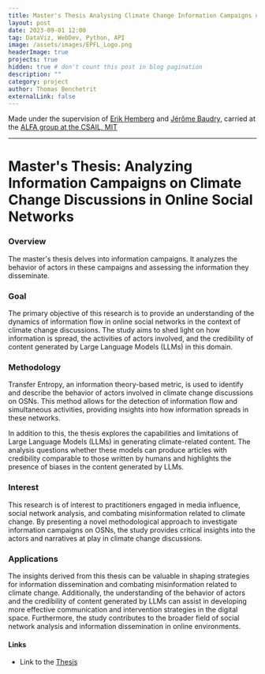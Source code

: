 ```yaml
---
title: Master's Thesis Analysing Climate Change Information Campaigns on Online Social Networks
layout: post
date: 2023-09-01 12:00
tag: DataViz, WebDev, Python, API
image: /assets/images/EPFL_Logo.png
headerImage: true
projects: true
hidden: true # don't count this post in blog pagination
description: ""
category: project
author: Thomas Benchetrit
externalLink: false
---
```


Made under the supervision of [Erik Hemberg](https://alfagroup.csail.mit.edu/erik) and [Jérôme Baudry](https://people.epfl.ch/jerome.baudry), carried at the [ALFA group at the CSAIL, MIT](https://alfagroup.csail.mit.edu/)

---

# Master's Thesis: Analyzing Information Campaigns on Climate Change Discussions in Online Social Networks

### Overview
The master's thesis delves into information campaigns. It analyzes the behavior of actors in these campaigns and assessing the information they disseminate.

### Goal
The primary objective of this research is to provide an understanding of the dynamics of information flow in online social networks in the context of climate change discussions. The study aims to shed light on how information is spread, the activities of actors involved, and the credibility of content generated by Large Language Models (LLMs) in this domain.

### Methodology
Transfer Entropy, an information theory-based metric, is used to identify and describe the behavior of actors involved in climate change discussions on OSNs. This method allows for the detection of information flow and simultaneous activities, providing insights into how information spreads in these networks.

In addition to this, the thesis explores the capabilities and limitations of Large Language Models (LLMs) in generating climate-related content. The analysis questions whether these models can produce articles with credibility comparable to those written by humans and highlights the presence of biases in the content generated by LLMs.

### Interest
This research is of interest to practitioners engaged in media influence, social network analysis, and combating misinformation related to climate change. By presenting a novel methodological approach to investigate information campaigns on OSNs, the study provides critical insights into the actors and narratives at play in climate change discussions.

### Applications
The insights derived from this thesis can be valuable in shaping strategies for information dissemination and combating misinformation related to climate change. Additionally, the understanding of the behavior of actors and the credibility of content generated by LLMs can assist in developing more effective communication and intervention strategies in the digital space. Furthermore, the study contributes to the broader field of social network analysis and information dissemination in online environments.

#### Links
* Link to the [Thesis](/assets/projects/benchetrit_thomas_pdm.pdf)